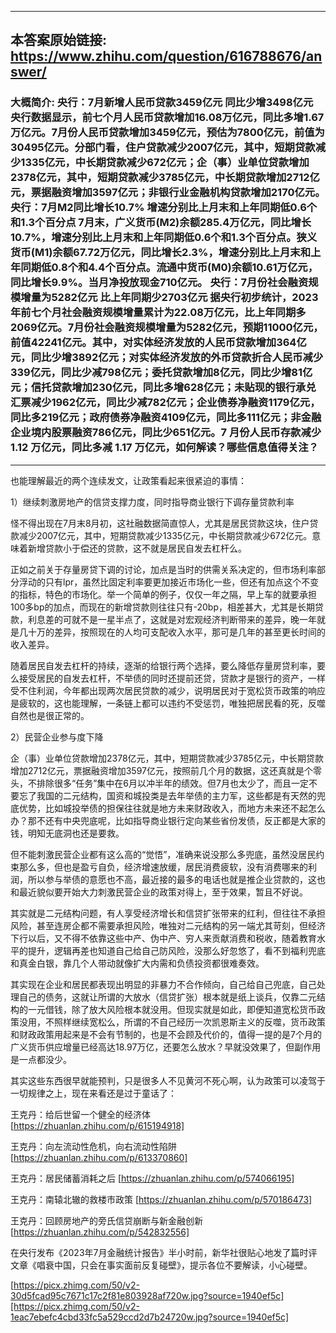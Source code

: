 ----------------------------------------
## 本答案原始链接: https://www.zhihu.com/question/616788676/answer/
### 大概简介: 央行：7月新增人民币贷款3459亿元 同比少增3498亿元 央行数据显示，前七个月人民币贷款增加16.08万亿元，同比多增1.67万亿元。7月份人民币贷款增加3459亿元，预估为7800亿元，前值为30495亿元。分部门看，住户贷款减少2007亿元，其中，短期贷款减少1335亿元，中长期贷款减少672亿元；企（事）业单位贷款增加2378亿元，其中，短期贷款减少3785亿元，中长期贷款增加2712亿元，票据融资增加3597亿元；非银行业金融机构贷款增加2170亿元。 央行：7月M2同比增长10.7% 增速分别比上月末和上年同期低0.6个和1.3个百分点 7月末，广义货币(M2)余额285.4万亿元，同比增长10.7%，增速分别比上月末和上年同期低0.6个和1.3个百分点。狭义货币(M1)余额67.72万亿元，同比增长2.3%，增速分别比上月末和上年同期低0.8个和4.4个百分点。流通中货币(M0)余额10.61万亿元，同比增长9.9%。当月净投放现金710亿元。 央行：7月份社会融资规模增量为5282亿元 比上年同期少2703亿元 据央行初步统计，2023年前七个月社会融资规模增量累计为22.08万亿元，比上年同期多2069亿元。7月份社会融资规模增量为5282亿元，预期11000亿元，前值42241亿元。其中，对实体经济发放的人民币贷款增加364亿元，同比少增3892亿元；对实体经济发放的外币贷款折合人民币减少339亿元，同比少减798亿元；委托贷款增加8亿元，同比少增81亿元；信托贷款增加230亿元，同比多增628亿元；未贴现的银行承兑汇票减少1962亿元，同比少减782亿元；企业债券净融资1179亿元，同比多219亿元；政府债券净融资4109亿元，同比多111亿元；非金融企业境内股票融资786亿元，同比少651亿元。7 月份人民币存款减少 1.12 万亿元，同比多减 1.17 万亿元，如何解读？哪些信息值得关注？
----------------------------------------
也能理解最近的两个连续发文，让政策看起来很紧迫的事情：

1）继续刺激房地产的信贷支撑力度，同时指导商业银行下调存量贷款利率

怪不得出现在7月末8月初，这社融数据简直惊人，尤其是居民贷款这块，住户贷款减少2007亿元，其中，短期贷款减少1335亿元，中长期贷款减少672亿元。意味着新增贷款小于偿还的贷款，这不就是居民自发去杠杆么。

正如之前关于存量房贷下调的讨论，加点是当时的供需关系决定的，但市场利率部分浮动的只有lpr，虽然比固定利率要更加接近市场化一些，但还有加点这个不变的指标，特色的市场化。举一个简单的例子，仅仅一年之隔，早上车的就要承担100多bp的加点，而现在的新增贷款则往往只有-20bp，相差甚大，尤其是长期贷款，利息差的可就不是一星半点了，这就是对宏观经济判断带来的差异，晚一年就是几十万的差异，按照现在的人均可支配收入水平，那可是几年的甚至更长时间的收入差异。

随着居民自发去杠杆的持续，逐渐的给银行两个选择，要么降低存量房贷利率，要么接受居民的自发去杠杆，不举债的同时还提前还贷，贷款才是银行的资产，一样受不住利润，今年都出现两次居民贷款的减少，说明居民对于宽松货币政策的响应是疲软的，这也能理解，一条链上都可以违约不受惩罚，唯独把居民看的死，反噬自然也是很正常的。

2）民营企业参与度下降

企（事）业单位贷款增加2378亿元，其中，短期贷款减少3785亿元，中长期贷款增加2712亿元，票据融资增加3597亿元，按照前几个月的数据，这还真就是个零头，不排除很多“任务”集中在6月以冲半年的绩效。但7月也太少了，而且一定不要忘了我国的二元结构，国资和城投类是去年举债的主力军，这些都是有天然的兜底优势，比如城投举债的担保往往就是地方未来财政收入，而地方未来还不起怎么办？那不还有中央兜底呢，比如指导商业银行定向某些省份发债，反正都是大家的钱，明知无底洞也还是要救。

但不能刺激民营企业都有这么高的“觉悟”，准确来说没那么多兜底，虽然没居民约束那么多，但也是盈亏自负，经济增速放缓，居民消费疲软，没有消费哪来的利润，所以参与举债的意愿也不高，最近接的最多的电话也就是推企业贷款的，这也和最近貌似要开始大力刺激民营企业的政策对得上，至于效果，暂且不好说。

其实就是二元结构问题，有人享受经济增长和信贷扩张带来的红利，但往往不承担风险，甚至连房企都不需要承担风险，唯独对二元结构的另一端尤其苛刻，但经济下行以后，又不得不依靠这些中产、伪中产、穷人来贡献消费和税收，随着教育水平的提升，逻辑再差也知道自己给自己防风险，没那么好忽悠了，看不到福利兜底和真金白银，靠几个人带动就像扩大内需和负债投资都很难奏效。

其实现在企业和居民都表现出明显的非暴力不合作倾向，自己给自己兜底，自己处理自己的债务，这就让所谓的大放水（信贷扩张）根本就是纸上谈兵，仅靠二元结构的一元借钱，除了放大风险根本就没用。但现实就是如此，即便知道宽松货币政策没用，不照样继续宽松么，所谓的不自己经历一次凯恩斯主义的反噬，货币政策和财政政策用起来是不会有节制的，也是不会顾及代价的，值得一提的是7个月的广义货币供应增量已经高达18.97万亿，还要怎么放水？早就没效果了，但副作用是一点都没少。

其实这些东西很早就能预判，只是很多人不见黄河不死心啊，认为政策可以凌驾于一切规律之上，现在来看还是过于童话了：

王克丹：给后世留一个健全的经济体 [https://zhuanlan.zhihu.com/p/615194918]

王克丹：向左流动性危机，向右流动性陷阱 [https://zhuanlan.zhihu.com/p/613370860]

王克丹：居民储蓄消耗之后 [https://zhuanlan.zhihu.com/p/574066195]

王克丹：南辕北辙的救楼市政策 [https://zhuanlan.zhihu.com/p/570186473]

王克丹：回顾房地产的旁氏信贷崩断与新金融创新 [https://zhuanlan.zhihu.com/p/542832556]

在央行发布《2023年7月金融统计报告》半小时前，新华社很贴心地发了篇时评文章《唱衰中国，只会在事实面前反复碰壁》，提示各位不要解读，小心碰壁。

[https://picx.zhimg.com/50/v2-30d5fcad95c7671c17c2f81e803928af720w.jpg?source=1940ef5c][https://picx.zhimg.com/50/v2-1eac7ebefc4cbd33fc5a529ccd2d7b24720w.jpg?source=1940ef5c]


